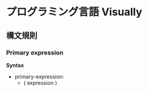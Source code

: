 # プログラミング言語 Visually

## 構文規則

### Primary expression
**Syntax**  
- primary-expression:  
	- ( expression )
